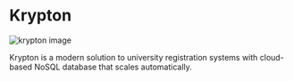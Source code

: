 # Krypton

![krypton image](https://gcdn.pbrd.co/images/yfQ3j1RFcO3s.png?o=1)

Krypton is a modern solution to university registration systems with cloud-based NoSQL database that scales automatically.
